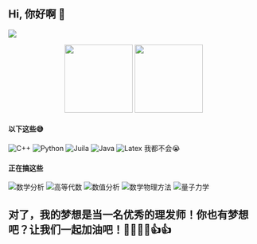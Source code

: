 ## Hi, 你好啊 👋
![](https://visitor-badge.glitch.me/badge?page_id=mathliker.readme)

<div align="center">
  <img height="137px" src="https://github-readme-stats.vercel.app/api?username=mathliker&show_icons=true&count_private=true&hide=prs&theme=dracula" />
  <img height="137px" src="https://github-readme-stats.vercel.app/api/top-langs/?username=mathliker&theme=dracula&layout=compact" />
</div>

#### 以下这些😅
![C++](https://img.shields.io/badge/-C++-00599C?style=flat-square&logo=c) ![Python](https://img.shields.io/badge/-Python-purple?style=flat-square&logo=Python) ![Juila](https://img.shields.io/badge/-Julia-brightgreen?style=flat-square&logo=Julia) ![Java](https://img.shields.io/badge/-Java-orange?style=flat-square&logo=java) ![Latex](https://img.shields.io/badge/-LaTeX-ff69b4?style=flat-square&logo=LaTex) 我都不会😭
#### 正在搞这些
![数学分析](https://img.shields.io/badge/-数学分析-red?style=flat-square) ![高等代数](https://img.shields.io/badge/-高等代数-orange?style=flat-square)  ![数值分析](https://img.shields.io/badge/-数值分析-yellow?style=flat-square) ![数学物理方法](https://img.shields.io/badge/-数学物理方法-success?style=flat-square) ![量子力学](https://img.shields.io/badge/-量子力学-blue?style=flat-square)
 
 ## 对了，我的梦想是当一名优秀的理发师！你也有梦想吧？让我们一起加油吧！💪💪✊✊👍👍 
